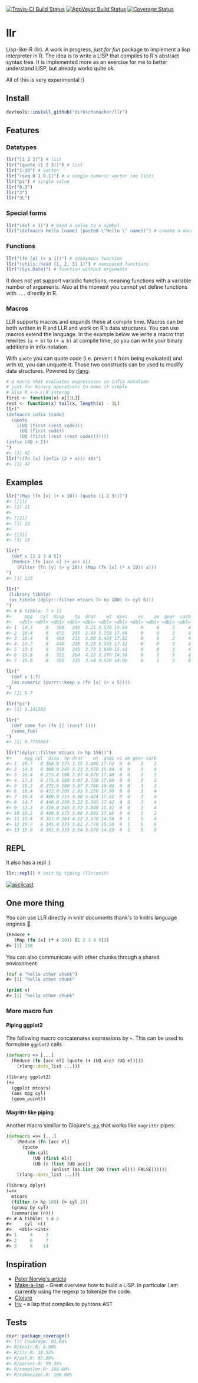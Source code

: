 [![Travis-CI Build Status](https://travis-ci.org/dirkschumacher/llr.svg?branch=master)](https://travis-ci.org/dirkschumacher/llr) [![AppVeyor Build Status](https://ci.appveyor.com/api/projects/status/github/dirkschumacher/llr?branch=master&svg=true)](https://ci.appveyor.com/project/dirkschumacher/llr) [![Coverage Status](https://img.shields.io/codecov/c/github/dirkschumacher/llr/master.svg)](https://codecov.io/github/dirkschumacher/llr?branch=master)

llr
===

Lisp-like-R (llr). A work in progress, *just for fun* package to implement a lisp interpreter in R. The idea is to write a LISP that compiles to R's abstract syntax tree. It is implemented more as an exercise for me to better understand LISP, but already works quite ok.

All of this is very experimental :)

Install
-------

``` r
devtools::install_github("dirkschumacher/llr")
```

Features
--------

### Datatypes

``` r
llr("[1 2 3]") # list
llr("(quote (1 2 3))") # list
llr("1:10") # vector
llr("(seq 0 1 0.1)") # a single numeric vector (no list)
llr("pi") # single value
llr("0.3")
llr("3")
llr("3L")
```

### Special forms

``` r
llr("(def x 1)") # bind a value to a symbol
llr("(defmacro hello [name] (paste0 \"Hello \" name))") # create a macro
```

### Functions

``` r
llr("(fn [a] (> a 1))") # anonymous function
llr("(utils::head [1, 2, 3] 1)") # namspaced functions
llr("(Sys.Date)") # function without arguments
```

It does not yet support variadic functions, meaning functions with a variable number of arguments. Also at the moment you cannot yet define functions with `...` directly in R.

### Macros

LLR supports macros and expands these at compile time. Macros can be both written in R and LLR and work on R's data structures. You can use macros extend the language. In the example below we write a macro that rewrites `(a + b)` to `(+ a b)` at compile time, so you can write your binary additions in infix notation.

With `quote` you can quote code (i.e. prevent it from being evaluated) and with `UQ`, you can unquote it. Those two constructs can be used to modify data structures. Powered by [rlang](https://github.com/tidyverse/rlang).

``` r
# a macro that evaluates expressions in infix notation
# just for binary operations to make it simple
# also R <-> LLR interop
first <- function(x) x[[1L]]
rest <- function(x) tail(x, length(x) - 1L)
llr("
(defmacro infix [code]
  (quote
    ((UQ (first (rest code)))
     (UQ (first code))
     (UQ (first (rest (rest code)))))))    
(infix (40 + 2))
")
#> [1] 42
llr("((fn [x] (infix (2 + x))) 40)")
#> [1] 42
```

Examples
--------

``` r
llr("(Map (fn [x] (+ x 10)) (quote (1 2 3)))")
#> [[1]]
#> [1] 11
#> 
#> [[2]]
#> [1] 12
#> 
#> [[3]]
#> [1] 13
```

``` r
llr("
  (def x [1 2 3 4 5])
  (Reduce (fn [acc x] (+ acc x)) 
    (Filter (fn [y] (> y 20)) (Map (fn [x] (* x 10)) x)))
")
#> [1] 120
```

``` r
llr("
 (library tibble)
 (as_tibble (dplyr::filter mtcars (> hp 180) (> cyl 6)))
")
#> # A tibble: 7 x 11
#>     mpg   cyl  disp    hp  drat    wt  qsec    vs    am  gear  carb
#>   <dbl> <dbl> <dbl> <dbl> <dbl> <dbl> <dbl> <dbl> <dbl> <dbl> <dbl>
#> 1  14.3     8   360   245  3.21 3.570 15.84     0     0     3     4
#> 2  10.4     8   472   205  2.93 5.250 17.98     0     0     3     4
#> 3  10.4     8   460   215  3.00 5.424 17.82     0     0     3     4
#> 4  14.7     8   440   230  3.23 5.345 17.42     0     0     3     4
#> 5  13.3     8   350   245  3.73 3.840 15.41     0     0     3     4
#> 6  15.8     8   351   264  4.22 3.170 14.50     0     1     5     4
#> 7  15.0     8   301   335  3.54 3.570 14.60     0     1     5     8
```

``` r
llr("
  (def x 1:7)
  (as.numeric (purrr::keep x (fn [x] (> x 5))))
")
#> [1] 6 7
```

``` r
llr("pi")
#> [1] 3.141593
```

``` r
llr("
  (def some_fun (fn [] (runif 1)))
  (some_fun)
")
#> [1] 0.7755093
```

``` r
llr("(dplyr::filter mtcars (> hp 150))")
#>     mpg cyl  disp  hp drat    wt  qsec vs am gear carb
#> 1  18.7   8 360.0 175 3.15 3.440 17.02  0  0    3    2
#> 2  14.3   8 360.0 245 3.21 3.570 15.84  0  0    3    4
#> 3  16.4   8 275.8 180 3.07 4.070 17.40  0  0    3    3
#> 4  17.3   8 275.8 180 3.07 3.730 17.60  0  0    3    3
#> 5  15.2   8 275.8 180 3.07 3.780 18.00  0  0    3    3
#> 6  10.4   8 472.0 205 2.93 5.250 17.98  0  0    3    4
#> 7  10.4   8 460.0 215 3.00 5.424 17.82  0  0    3    4
#> 8  14.7   8 440.0 230 3.23 5.345 17.42  0  0    3    4
#> 9  13.3   8 350.0 245 3.73 3.840 15.41  0  0    3    4
#> 10 19.2   8 400.0 175 3.08 3.845 17.05  0  0    3    2
#> 11 15.8   8 351.0 264 4.22 3.170 14.50  0  1    5    4
#> 12 19.7   6 145.0 175 3.62 2.770 15.50  0  1    5    6
#> 13 15.0   8 301.0 335 3.54 3.570 14.60  0  1    5    8
```

REPL
----

It also has a repl :)

``` r
llr::repl() # exit by typing (llr:exit)
```

[![asciicast](https://asciinema.org/a/129308.png)](https://asciinema.org/a/129308)

One more thing
--------------

You can use LLR directly in knitr documents thank's to knitrs language engines 🤗.

``` clojure
(Reduce + 
   (Map (fn [x] (* x 10)) [1 2 3 4 5]))
#> [1] 150
```

You can also communicate with other chunks through a shared environment:

``` clojure
(def x "hello other chunk")
#> [1] "hello other chunk"
```

``` clojure
(print x)
#> [1] "hello other chunk"
```

### More macro fun

#### Piping ggplot2

The following macro concatenates expressions by `+`. This can be used to formulate `ggplot2` calls.

``` clojure
(defmacro +> [...] 
  (Reduce (fn [acc el] (quote (+ (UQ acc) (UQ el))))
    (rlang::dots_list ...)))
```

``` clojure
(library ggplot2)
(+> 
  (ggplot mtcars)
  (aes mpg cyl)
  (geom_point))    
```

#### Magrittr like piping

Another macro similiar to Clojure's [-&gt;&gt;](https://clojuredocs.org/clojure.core/-%3E%3E) that works like `magrittr` pipes:

``` clojure
(defmacro =>> [...] 
    (Reduce (fn [acc el] 
      (quote 
        (do.call
          (UQ (first el))
          (UQ (c (list (UQ acc)) 
                 (unlist (as.list (UQ (rest el))) FALSE))))))
    (rlang::dots_list ...)))
```

``` clojure
(library dplyr)
(=>>
  mtcars
  (filter (> hp 100) (> cyl 2))
  (group_by cyl)
  (summarise (n))) 
#> # A tibble: 3 x 2
#>     cyl `n()`
#>   <dbl> <int>
#> 1     4     2
#> 2     6     7
#> 3     8    14
```

Inspiration
-----------

-   [Peter Norvig's article](http://norvig.com/lispy.html)
-   [Make-a-lisp](https://github.com/kanaka/mal) - Great overview how to build a LISP. In particular I am currently using the regexp to tokenize the code.
-   [Clojure](https://clojure.org/)
-   [Hy](https://github.com/hylang/hy) - a lisp that compiles to pyhtons AST

Tests
-----

``` r
covr::package_coverage()
#> llr Coverage: 83.68%
#> R/knitr.R: 0.00%
#> R/llr.R: 18.52%
#> R/ast.R: 92.86%
#> R/parser.R: 99.36%
#> R/compiler.R: 100.00%
#> R/tokenizer.R: 100.00%
```
